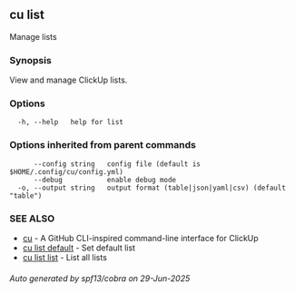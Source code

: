 ## cu list

Manage lists

### Synopsis

View and manage ClickUp lists.

### Options

```
  -h, --help   help for list
```

### Options inherited from parent commands

```
      --config string   config file (default is $HOME/.config/cu/config.yml)
      --debug           enable debug mode
  -o, --output string   output format (table|json|yaml|csv) (default "table")
```

### SEE ALSO

* [cu](cu.md)	 - A GitHub CLI-inspired command-line interface for ClickUp
* [cu list default](cu_list_default.md)	 - Set default list
* [cu list list](cu_list_list.md)	 - List all lists

###### Auto generated by spf13/cobra on 29-Jun-2025
